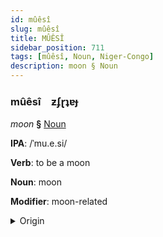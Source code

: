 ```yaml
---
id: mûêsî
slug: mûêsî
title: MÛÊSÎ
sidebar_position: 711
tags: [mûêsî, Noun, Niger-Congo]
description: moon § Noun
---
```


### mûêsî&emsp;<span kind="abugida">ƶʄɽʇɐɟ</span>

*moon* **§** [Noun](../../tags/Noun)

**IPA**: /ˈmu.e.si/

**Verb**: to be a moon

**Noun**: moon

**Modifier**: moon-related

<details>
    <summary>Origin</summary>
    Chichewa mwezi /ˈmʷe.zí/<br/>
    <em>Niger-Congo Language Family</em>
</details>